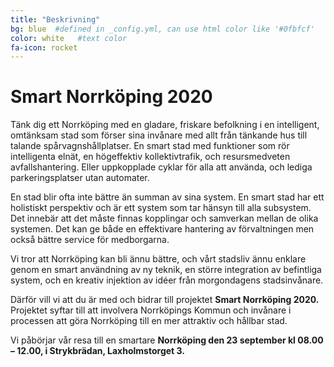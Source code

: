 ```yaml
---
title: "Beskrivning"
bg: blue  #defined in _config.yml, can use html color like '#0fbfcf'
color: white   #text color
fa-icon: rocket
---
```


# Smart Norrköping 2020

Tänk dig ett Norrköping med en gladare, friskare befolkning i en intelligent, omtänksam stad som förser sina invånare med allt från tänkande hus till talande spårvagnshållplatser. En smart stad med funktioner som rör intelligenta elnät, en högeffektiv kollektivtrafik, och resursmedveten avfallshantering. Eller uppkopplade cyklar för alla att använda, och lediga parkeringsplatser utan automater.

En stad blir ofta inte bättre än summan av sina system. En smart stad har ett holistiskt perspektiv och är ett system som tar hänsyn till alla subsystem. Det innebär att det måste finnas kopplingar och samverkan mellan de olika systemen. Det kan ge både en effektivare hantering av förvaltningen men också bättre service för medborgarna.

Vi tror att Norrköping kan bli ännu bättre, och vårt stadsliv ännu enklare genom en smart användning av ny teknik, en större integration av befintliga system, och en kreativ injektion av idéer från morgondagens stadsinvånare.

Därför vill vi att du är med och bidrar till projektet **Smart Norrköping 2020.** Projektet syftar till att involvera Norrköpings Kommun och invånare i processen att göra Norrköping till en mer attraktiv och hållbar stad. 

Vi påbörjar vår resa till en smartare **Norrköping den 23 september kl 08.00 – 12.00, i Strykbrädan, Laxholmstorget 3.**